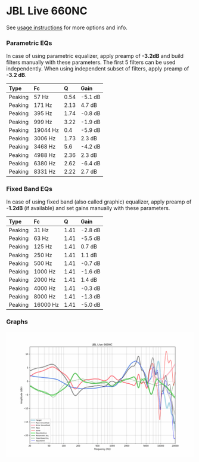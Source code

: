 # JBL Live 660NC
See [usage instructions](https://github.com/jaakkopasanen/AutoEq#usage) for more options and info.

### Parametric EQs
In case of using parametric equalizer, apply preamp of **-3.2dB** and build filters manually
with these parameters. The first 5 filters can be used independently.
When using independent subset of filters, apply preamp of **-3.2 dB**.

| Type    | Fc       |    Q | Gain    |
|:--------|:---------|:-----|:--------|
| Peaking | 57 Hz    | 0.54 | -5.1 dB |
| Peaking | 171 Hz   | 2.13 | 4.7 dB  |
| Peaking | 395 Hz   | 1.74 | -0.8 dB |
| Peaking | 999 Hz   | 3.22 | -1.9 dB |
| Peaking | 19044 Hz | 0.4  | -5.9 dB |
| Peaking | 3006 Hz  | 1.73 | 2.3 dB  |
| Peaking | 3468 Hz  | 5.6  | -4.2 dB |
| Peaking | 4988 Hz  | 2.36 | 2.3 dB  |
| Peaking | 6380 Hz  | 2.62 | -6.4 dB |
| Peaking | 8331 Hz  | 2.22 | 2.7 dB  |

### Fixed Band EQs
In case of using fixed band (also called graphic) equalizer, apply preamp of **-1.2dB**
(if available) and set gains manually with these parameters.

| Type    | Fc       |    Q | Gain    |
|:--------|:---------|:-----|:--------|
| Peaking | 31 Hz    | 1.41 | -2.8 dB |
| Peaking | 63 Hz    | 1.41 | -5.5 dB |
| Peaking | 125 Hz   | 1.41 | 0.7 dB  |
| Peaking | 250 Hz   | 1.41 | 1.1 dB  |
| Peaking | 500 Hz   | 1.41 | -0.7 dB |
| Peaking | 1000 Hz  | 1.41 | -1.6 dB |
| Peaking | 2000 Hz  | 1.41 | 1.4 dB  |
| Peaking | 4000 Hz  | 1.41 | -0.3 dB |
| Peaking | 8000 Hz  | 1.41 | -1.3 dB |
| Peaking | 16000 Hz | 1.41 | -5.0 dB |

### Graphs
![](./JBL%20Live%20660NC.png)